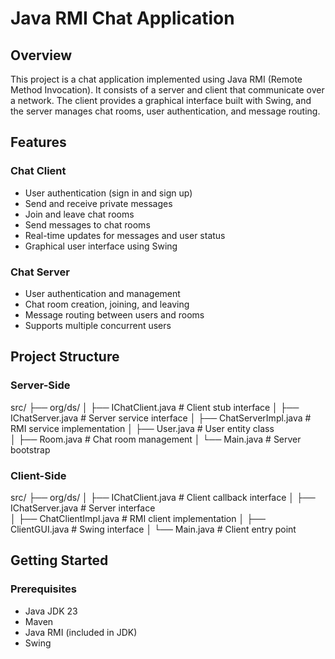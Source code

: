 # Java RMI Chat Application

## Overview
This project is a chat application implemented using Java RMI (Remote Method Invocation). It consists of a server and client that communicate over a network. The client provides a graphical interface built with Swing, and the server manages chat rooms, user authentication, and message routing.

## Features

### Chat Client
- User authentication (sign in and sign up)
- Send and receive private messages
- Join and leave chat rooms
- Send messages to chat rooms
- Real-time updates for messages and user status
- Graphical user interface using Swing

### Chat Server
- User authentication and management
- Chat room creation, joining, and leaving
- Message routing between users and rooms
- Supports multiple concurrent users

## Project Structure

### Server-Side
src/
├── org/ds/
│   ├── IChatClient.java       # Client stub interface
│   ├── IChatServer.java       # Server service interface
│   ├── ChatServerImpl.java    # RMI service implementation
│   ├── User.java              # User entity class  
│   ├── Room.java              # Chat room management
│   └── Main.java              # Server bootstrap

### Client-Side
src/
├── org/ds/
│   ├── IChatClient.java       # Client callback interface
│   ├── IChatServer.java       # Server interface  
│   ├── ChatClientImpl.java    # RMI client implementation
│   ├── ClientGUI.java         # Swing interface
│   └── Main.java              # Client entry point

## Getting Started

### Prerequisites
- Java JDK 23
- Maven
- Java RMI (included in JDK)
- Swing

